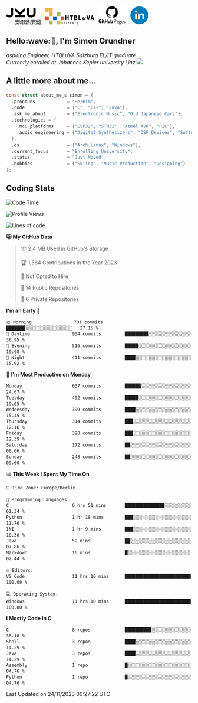 <a href="https://www.jku.at/">
  <picture>
   <source media="(prefers-color-scheme: dark)" srcset="/images/jku_logo_weiss.png" height="45"/>
   <img alt="JKU Linz" src="/images/jku_logo_schwarz.png" height="45"/>
  </picture>
 </a> &nbsp;
 <a href="http://www.htl-salzburg.ac.at/startseite.html">
  <picture>
   <source media="(prefers-color-scheme: dark)" srcset="/images/htlbla_logo_weiss.png" height="45"/>
   <img alt="HTBLuVA Salzburg" src="/images/htlbla_logo_schwarz.png" height="45"/>
  </picture>
 </a> &nbsp;
 <a href="https://s-grundner.github.io/">
  <picture>
   <source media="(prefers-color-scheme: dark)" srcset="/images/pages_weiss.png" height="50"/>
   <img alt="Pages" src="/images/pages.png" height="50"/>
  </picture>
 </a> &nbsp;
 <a href="https://www.linkedin.com/in/simon-grundner/">
  <img alt="LinkedIn" src="/images/LinkedIn.png" height="50"/>
 </a>
</p>

<h2>Hello:wave:🏻, I'm Simon Grundner</h2>
<p><em>aspiring Engineer, HTBLuVA Salzburg EL/IT graduate<br>
Currently enrolled at Johannes Kepler university Linz
</a><img src="https://media.giphy.com/media/WUlplcMpOCEmTGBtBW/giphy.gif" width="30"></em><br>
</p>
 
<h2> A little more about me...</h2>
  
```c
const struct about_me_s simon = {
  .pronouns            = "He/Him",
  .code                = {"C", "C++", "Java"},
  .ask_me_about        = {"Electronic Music", "Old Japanese Cars"},
  .technologies = { 
    .mcu_platforms     = {"ESP32", "STM32", "Atmel AVR", "PIC"},
    .audio_engineering = {"Digital Synthesizers", "DSP Devices", "Software Sounddesign"},
  },
  .os                  = {"Arch Linux", "Windows"},
  .current_focus       = "Enrolling University",
  .status              = "Just Moved",
  .hobbies             = {"Skiing", "Music Production", "Designing"}
};
 ```




<h2> Coding Stats </h2>

<!--START_SECTION:waka-->
![Code Time](http://img.shields.io/badge/Code%20Time-274%20hrs%2022%20mins-blue)

![Profile Views](http://img.shields.io/badge/Profile%20Views-9-blue)

![Lines of code](https://img.shields.io/badge/From%20Hello%20World%20I%27ve%20Written-21.4%20million%20lines%20of%20code-blue)

**🐱 My GitHub Data** 

> 📦 2.4 MB Used in GitHub's Storage 
 > 
> 🏆 1,564 Contributions in the Year 2023
 > 
> 🚫 Not Opted to Hire
 > 
> 📜 14 Public Repositories 
 > 
> 🔑 6 Private Repositories 
 > 
**I'm an Early 🐤** 

```text
🌞 Morning                701 commits         ███████░░░░░░░░░░░░░░░░░░   27.15 % 
🌆 Daytime                954 commits         █████████░░░░░░░░░░░░░░░░   36.95 % 
🌃 Evening                516 commits         █████░░░░░░░░░░░░░░░░░░░░   19.98 % 
🌙 Night                  411 commits         ████░░░░░░░░░░░░░░░░░░░░░   15.92 % 
```
📅 **I'm Most Productive on Monday** 

```text
Monday                   637 commits         ██████░░░░░░░░░░░░░░░░░░░   24.67 % 
Tuesday                  492 commits         █████░░░░░░░░░░░░░░░░░░░░   19.05 % 
Wednesday                399 commits         ████░░░░░░░░░░░░░░░░░░░░░   15.45 % 
Thursday                 314 commits         ███░░░░░░░░░░░░░░░░░░░░░░   12.16 % 
Friday                   320 commits         ███░░░░░░░░░░░░░░░░░░░░░░   12.39 % 
Saturday                 172 commits         ██░░░░░░░░░░░░░░░░░░░░░░░   06.66 % 
Sunday                   248 commits         ██░░░░░░░░░░░░░░░░░░░░░░░   09.60 % 
```


📊 **This Week I Spent My Time On** 

```text
🕑︎ Time Zone: Europe/Berlin

💬 Programming Languages: 
C                        6 hrs 51 mins       ███████████████░░░░░░░░░░   61.34 % 
Python                   1 hr 18 mins        ███░░░░░░░░░░░░░░░░░░░░░░   11.76 % 
INI                      1 hr 9 mins         ███░░░░░░░░░░░░░░░░░░░░░░   10.30 % 
Java                     52 mins             ██░░░░░░░░░░░░░░░░░░░░░░░   07.86 % 
Markdown                 16 mins             █░░░░░░░░░░░░░░░░░░░░░░░░   02.44 % 

🔥 Editors: 
VS Code                  11 hrs 10 mins      █████████████████████████   100.00 % 

💻 Operating System: 
Windows                  11 hrs 10 mins      █████████████████████████   100.00 % 
```

**I Mostly Code in C** 

```text
C                        8 repos             ██████████░░░░░░░░░░░░░░░   38.10 % 
Shell                    3 repos             ████░░░░░░░░░░░░░░░░░░░░░   14.29 % 
Java                     3 repos             ████░░░░░░░░░░░░░░░░░░░░░   14.29 % 
Assembly                 1 repo              █░░░░░░░░░░░░░░░░░░░░░░░░   04.76 % 
Python                   1 repo              █░░░░░░░░░░░░░░░░░░░░░░░░   04.76 % 
```




 Last Updated on 24/11/2023 00:27:22 UTC
<!--END_SECTION:waka-->
